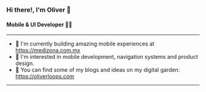 ### Hi there!, I'm Oliver :wave:
#### Mobile & UI Developer 🏄‍♂️
---
- 🏥 I'm currently building amazing mobile experiences at https://medizona.com.mx
- 📱 I'm interested in mobile development, navigation systems and product design.
- 🌱 You can find some of my blogs and ideas on my digital garden: https://oliverloops.com
___


